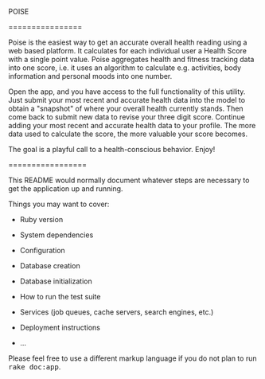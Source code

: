 POISE

================

Poise is the easiest way to get an accurate overall health reading using a web based platform. It calculates for each individual user a Health Score with a single point value. Poise aggregates health and fitness tracking data into one score, i.e. it uses an algorithm to calculate e.g. activities, body information and personal moods into one number.

Open the app, and you have access to the full functionality of this utility. Just submit your most recent and accurate health data into the model to obtain a "snapshot" of where your overall health currently stands. Then come back to submit new data to revise your three digit score. Continue adding your most recent and accurate health data to your profile. The more data used to calculate the score, the more valuable your score becomes. 

The goal is a playful call to a health-conscious behavior. Enjoy!

=================

This README would normally document whatever steps are necessary to get the
application up and running.

Things you may want to cover:

* Ruby version

* System dependencies

* Configuration

* Database creation

* Database initialization

* How to run the test suite

* Services (job queues, cache servers, search engines, etc.)

* Deployment instructions

* ...


Please feel free to use a different markup language if you do not plan to run
<tt>rake doc:app</tt>.
